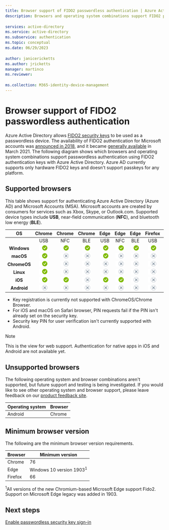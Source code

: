 ```yaml
---
title: Browser support of FIDO2 passwordless authentication | Azure Active Directory
description: Browsers and operating system combinations support FIDO2 passwordless authentication for apps using Azure Active Directory

services: active-directory
ms.service: active-directory
ms.subservice: authentication
ms.topic: conceptual
ms.date: 06/29/2023

author: janicericketts
ms.author: jricketts
manager: martinco
ms.reviewer: 

ms.collection: M365-identity-device-management
---
```

# Browser support of FIDO2 passwordless authentication

Azure Active Directory allows [FIDO2 security keys](./concept-authentication-passwordless.md#fido2-security-keys) to be used as a passwordless device. The availability of FIDO2 authentication for Microsoft accounts was [announced in 2018](https://techcommunity.microsoft.com/t5/identity-standards-blog/all-about-fido2-ctap2-and-webauthn/ba-p/288910), and it became [generally available](https://techcommunity.microsoft.com/t5/azure-active-directory-identity/passwordless-authentication-is-now-generally-available/ba-p/1994700) in March 2021. The following diagram shows which browsers and operating system combinations support passwordless authentication using FIDO2 authentication keys with Azure Active Directory. Azure AD currently supports only hardware FIDO2 keys and doesn't support passkeys for any platform.

## Supported browsers

This table shows support for authenticating Azure Active Directory (Azure AD) and Microsoft Accounts (MSA). Microsoft accounts are created by consumers for services such as Xbox, Skype, or Outlook.com. Supported device types include **USB**, near-field communication (**NFC**), and bluetooth low energy (**BLE**).

| OS | Chrome | Chrome  | Chrome | Edge | Edge | Edge | Firefox | Firefox | Firefox | Safari | Safari | Safari
|:---:|:---:|:---:|:---:|:---:|:---:|:---:|:---:|:---:|:---:|:---:|:---:|:---:|
| | USB | NFC | BLE | USB | NFC | BLE | USB | NFC | BLE | USB | NFC | BLE |
| **Windows**  | ![Chrome supports USB on Windows for Azure AD accounts.][y] | ![Chrome supports NFC on Windows for Azure AD accounts.][y] | ![Chrome supports BLE on Windows for Azure AD accounts.][y] | ![Edge supports USB on Windows for Azure AD accounts.][y] | ![Edge supports NFC on Windows for Azure AD accounts.][y] | ![Edge supports BLE on Windows for Azure AD accounts.][y] | ![Firefox supports USB on Windows for Azure AD accounts.][y] | ![Firefox supports NFC on Windows for Azure AD accounts.][y] | ![Firefox supports BLE on Windows for Azure AD accounts.][y] |  ![Safari supports USB on Windows for Azure AD accounts.][n] | ![Safari supports NFC on Windows for Azure AD accounts.][n] | ![Safari supports BLE on Windows for Azure AD accounts.][n] |
| **macOS**  | ![Chrome supports USB on macOS for Azure AD accounts.][y] | ![Chrome supports NFC on macOS for Azure AD accounts.][n] | ![Chrome supports BLE on macOS for Azure AD accounts.][n] | ![Edge supports USB on macOS for Azure AD accounts.][y] | ![Edge supports NFC on macOS for Azure AD accounts.][n] | ![Edge supports BLE on macOS for Azure AD accounts.][n] | ![Firefox supports USB on macOS for Azure AD accounts.][n] | ![Firefox supports NFC on macOS for Azure AD accounts.][n] | ![Firefox supports BLE on macOS for Azure AD accounts.][n] | ![Safari supports USB on macOS for Azure AD accounts.][y] | ![Safari supports NFC on macOS for Azure AD accounts.][n] | ![Safari supports BLE on macOS for Azure AD accounts.][n] |
| **ChromeOS**  | ![Chrome supports USB on ChromeOS for Azure AD accounts.][y] | ![Chrome supports NFC on ChromeOS for Azure AD accounts.][n] | ![Chrome supports BLE on ChromeOS for Azure AD accounts.][n] | ![Edge supports USB on ChromeOS for Azure AD accounts.][n] | ![Edge supports NFC on ChromeOS for Azure AD accounts.][n] | ![Edge supports BLE on ChromeOS for Azure AD accounts.][n] | ![Firefox supports USB on ChromeOS for Azure AD accounts.][n] | ![Firefox supports NFC on ChromeOS for Azure AD accounts.][n] | ![Firefox supports BLE on ChromeOS for Azure AD accounts.][n] | ![Safari supports USB on ChromeOS for Azure AD accounts.][n] | ![Safari supports NFC on ChromeOS for Azure AD accounts.][n] | ![Safari supports BLE on ChromeOS for Azure AD accounts.][n] |
| **Linux**  | ![Chrome supports USB on Linux for Azure AD accounts.][y] | ![Chrome supports NFC on Linux for Azure AD accounts.][n] | ![Chrome supports BLE on Linux for Azure AD accounts.][n] | ![Edge supports USB on Linux for Azure AD accounts.][n] | ![Edge supports NFC on Linux for Azure AD accounts.][n] | ![Edge supports BLE on Linux for Azure AD accounts.][n] | ![Firefox supports USB on Linux for Azure AD accounts.][n] | ![Firefox supports NFC on Linux for Azure AD accounts.][n] | ![Firefox supports BLE on Linux for Azure AD accounts.][n] | ![Safari supports USB on Linux for Azure AD accounts.][n] | ![Safari supports NFC on Linux for Azure AD accounts.][n] | ![Safari supports BLE on Linux for Azure AD accounts.][n] |
| **iOS**  | ![Chrome supports USB on iOS for Azure AD accounts.][y] | ![Chrome supports NFC on iOS for Azure AD accounts.][y] | ![Chrome supports BLE on iOS for Azure AD accounts.][n] | ![Edge supports USB on iOS for Azure AD accounts.][y] | ![Edge supports NFC on Linux for Azure AD accounts.][y] | ![Edge supports BLE on iOS for Azure AD accounts.][n] | ![Firefox supports USB on Linux for Azure AD accounts.][n] | ![Firefox supports NFC on iOS for Azure AD accounts.][n] | ![Firefox supports BLE on iOS for Azure AD accounts.][n] | ![Safari supports USB on iOS for Azure AD accounts.][y] | ![Safari supports NFC on iOS for Azure AD accounts.][y] | ![Safari supports BLE on iOS for Azure AD accounts.][n] |
| **Android**  | ![Chrome supports USB on Android for Azure AD accounts.][n] | ![Chrome supports NFC on Android for Azure AD accounts.][n] | ![Chrome supports BLE on Android for Azure AD accounts.][n] | ![Edge supports USB on Android for Azure AD accounts.][n] | ![Edge supports NFC on Android for Azure AD accounts.][n] | ![Edge supports BLE on Android for Azure AD accounts.][n] | ![Firefox supports USB on Android for Azure AD accounts.][n] | ![Firefox supports NFC on Android for Azure AD accounts.][n] | ![Firefox supports BLE on Android for Azure AD accounts.][n] | ![Safari supports USB on Android for Azure AD accounts.][n] | ![Safari supports NFC on Android for Azure AD accounts.][n] | ![Safari supports BLE on Android for Azure AD accounts.][n] |

- Key registration is currently not supported with ChromeOS/Chrome Browser.
- For iOS and macOS on Safari browser, PIN requests fail if the PIN isn't already set on the security key.
- Security key PIN for user verification isn't currently supported with Android.

>[!NOTE]
>This is the view for web support. Authentication for native apps in iOS and Android are not available yet.

## Unsupported browsers

The following operating system and browser combinations aren't supported, but future support and testing is being investigated. If you would like to see other operating system and browser support, please leave feedback on our [product feedback site](https://feedback.azure.com/d365community/).

| Operating system | Browser |
| ---- | ---- |
| Android | Chrome |

## Minimum browser version

The following are the minimum browser version requirements. 

| Browser | Minimum version |
| ---- | ---- |
| Chrome | 76 |
| Edge | Windows 10 version 1903<sup>1</sup> |
| Firefox | 66 |

<sup>1</sup>All versions of the new Chromium-based Microsoft Edge support Fido2. Support on Microsoft Edge legacy was added in 1903.

## Next steps
[Enable passwordless security key sign-in](./howto-authentication-passwordless-security-key.md)

<!--Image references-->
[y]: ./media/fido2-compatibility/yes.png
[n]: ./media/fido2-compatibility/no.png
